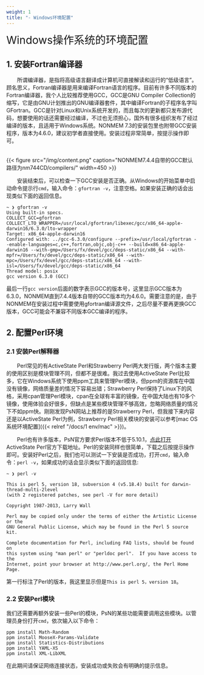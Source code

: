 ```yaml
---
weight: 1
title: "- Windows环境配置"
---
```

<font style="font-size:2em">Windows操作系统的环境配置</font>  

## 1. 安装Fortran编译器
&emsp;&emsp;所谓编译器，是指将高级语言翻译成计算机可直接解读和运行的“低级语言”。顾名思义，Fortran编译器是用来编译Fortran语言的程序。目前有许多不同版本的Fortran编译器，我个人比较推荐使用GCC，GCC是GNU Compiler Collection的缩写，它是由GNU计划推出的GNU编译器套件，其中编译Fortran的子程序名字叫GFortran。GCC是针对Linux和Unix系统开发的，而且每次的更新都只发布源代码，想要使用的话还需要经过编译，不过也无须担心，国外有很多组织发布了经过编译的版本，且适用于Windows系统。NONMEM 7.3的安装包里也附带GCC安装程序，版本为4.6.0，建议初学者直接使用。安装过程非常简单，按提示操作即可。

<br />
{{< figure src="/img/content.png" caption="NONMEM7.4.4自带的GCC默认路径为nm744CD/compilers/" width=450 >}}
<br />

&emsp;&emsp;安装结束后，可以检查一下GCC安装是否正确。从Windows的开始菜单中启动命令提示行`cmd`，输入命令：`gfortran -v`，注意空格。如果安装正确的话会出现类似下面的返回信息。

    ~ ❯ gfortran -v
    Using built-in specs.
    COLLECT_GCC=gfortran
    COLLECT_LTO_WRAPPER=/usr/local/gfortran/libexec/gcc/x86_64-apple-darwin16/6.3.0/lto-wrapper
    Target: x86_64-apple-darwin16
    Configured with: ../gcc-6.3.0/configure --prefix=/usr/local/gfortran --enable-languages=c,c++,fortran,objc,obj-c++ --build=x86_64-apple-darwin16 --with-gmp=/Users/fx/devel/gcc/deps-static/x86_64 --with-mpfr=/Users/fx/devel/gcc/deps-static/x86_64 --with-mpc=/Users/fx/devel/gcc/deps-static/x86_64 --with-isl=/Users/fx/devel/gcc/deps-static/x86_64
    Thread model: posix
    gcc version 6.3.0 (GCC)

最后一行`gcc version`后面的数字表示GCC的版本号，这里显示GCC版本为6.3.0，NONMEM直到7.4.4版本自带的GCC版本均为4.6.0。需要注意的是，由于NONMEM在安装过程中需要使用gfortran编译源文件，之后尽量不要再更换GCC版本，GCC可能会不兼容不同版本GCC编译的程序。


## 2. 配置Perl环境
### 2.1 安装Perl解释器
&emsp;&emsp;Perl常见的有ActiveState Perl和Strawberry Perl两大发行版，两个版本主要的使用区别是模块管理不同，但都不是很难。我过去使用ActiveState Perl比较多，它在Windows系统下使用ppm工具来管理Perl模块，但ppm的资源库在中国没有镜像，网络质量差的情况下容易出错；Strawberry Perl保持了Linux下的风格，采用cpan管理Perl模块，cpan在全球有丰富的镜像，在中国大陆也有10多个镜像，使用体验会好很多，但缺点是某些模块管理不够高效，忽略网络质量的情况下不如ppm快。刚刚发现PsN网站上推荐的是Strawberry Perl，但我接下来内容还是以ActiveState Perl为例，Strawberry Perl相关模块的安装可以参考[mac OS系统环境配置]({{< relref "/docs/1 env/mac" >}})。

&emsp;&emsp;Perl也有许多版本，PsN官方要求Perl版本不低于5.10.1，[点此打开](https://www.activestate.com/products/perl/downloads/)ActiveState Perl官方下载地址。Perl的安装同样也很简单，下载之后按提示操作即可。安装好Perl之后，我们也可以测试一下安装是否成功，打开`cmd`，输入命令：`perl -v`，如果成功的话会显示类似下面的返回信息:

    ~ ❯ perl -v

    This is perl 5, version 18, subversion 4 (v5.18.4) built for darwin-thread-multi-2level
    (with 2 registered patches, see perl -V for more detail)

    Copyright 1987-2013, Larry Wall

    Perl may be copied only under the terms of either the Artistic License or the
    GNU General Public License, which may be found in the Perl 5 source kit.

    Complete documentation for Perl, including FAQ lists, should be found on
    this system using "man perl" or "perldoc perl".  If you have access to the
    Internet, point your browser at http://www.perl.org/, the Perl Home Page.

第一行标注了Perl的版本，我这里显示但是`This is perl 5，version 18`。

### 2.2 安装Perl模块
我们还需要再额外安装一些Perl的模块，PsN的某些功能需要调用这些模块。以管理员身份打开`cmd`，依次输入以下命令：

    ppm install Math-Random
    ppm install MooseX-Params-Validate
    ppm install Statistics-Distributions
    ppm install YAML-XS
    ppm install XML-LibXML

在此期间请保证网络连接状态，安装成功或失败会有明确的提示信息。
